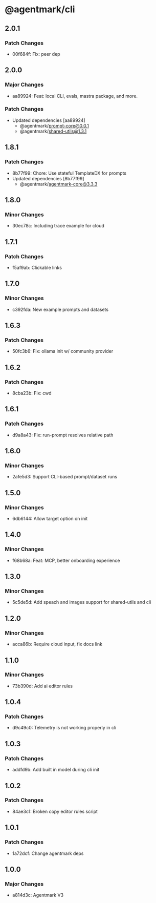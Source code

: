 # @agentmark/cli

## 2.0.1

### Patch Changes

- 00f684f: Fix: peer dep

## 2.0.0

### Major Changes

- aa89924: Feat: local CLI, evals, mastra package, and more.

### Patch Changes

- Updated dependencies [aa89924]
  - @agentmark/prompt-core@0.0.1
  - @agentmark/shared-utils@1.3.1

## 1.8.1

### Patch Changes

- 8b77f99: Chore: Use stateful TemplateDX for prompts
- Updated dependencies [8b77f99]
  - @agentmark/agentmark-core@3.3.3

## 1.8.0

### Minor Changes

- 30ec78c: Including trace example for cloud

## 1.7.1

### Patch Changes

- f5af9ab: Clickable links

## 1.7.0

### Minor Changes

- c392fda: New example prompts and datasets

## 1.6.3

### Patch Changes

- 50fc3b6: Fix: ollama init w/ community provider

## 1.6.2

### Patch Changes

- 8cba23b: Fix: cwd

## 1.6.1

### Patch Changes

- d9a8a43: Fix: run-prompt resolves relative path

## 1.6.0

### Minor Changes

- 2afe5d3: Support CLI-based prompt/dataset runs

## 1.5.0

### Minor Changes

- 6db6144: Allow target option on init

## 1.4.0

### Minor Changes

- f68b68a: Feat: MCP, better onboarding experience

## 1.3.0

### Minor Changes

- 5c5de5d: Add speach and images support for shared-utils and cli

## 1.2.0

### Minor Changes

- acca86b: Require cloud input, fix docs link

## 1.1.0

### Minor Changes

- 73b390d: Add ai editor rules

## 1.0.4

### Patch Changes

- d9c49c0: Telemetry is not working properly in cli

## 1.0.3

### Patch Changes

- addfd9b: Add built in model during cli init

## 1.0.2

### Patch Changes

- 84ae3c1: Broken copy editor rules script

## 1.0.1

### Patch Changes

- 1a72dcf: Change agentmark deps

## 1.0.0

### Major Changes

- a814d3c: Agentmark V3
